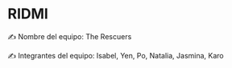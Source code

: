 # RIDMI

✍️ Nombre del equipo: The Rescuers
                     
✍️ Integrantes del equipo: Isabel, Yen, Po, Natalia, Jasmina, Karo
   

